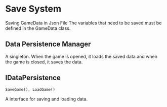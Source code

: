# Save System
Saving GameData in Json File
The variables that need to be saved must be defined in the GameData class.

## Data Persistence Manager
A singleton. When the game is opened, it loads the saved data and when the game is closed, it saves the data.

## IDataPersistence
    SaveGame(), LoadGame()
A interface for saving and loading data.


